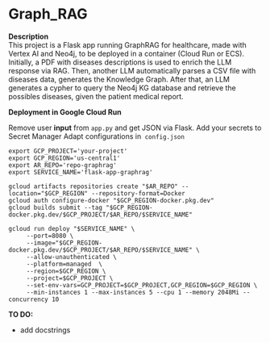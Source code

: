 # Graph_RAG
  
<b>Description</b>  
This project is a Flask app running GraphRAG for healthcare, made with Vertex AI and Neo4j, to be deployed in a container (Cloud Run or ECS). Initially, a PDF with diseases descriptions is used to enrich the LLM response via RAG. Then, another LLM automatically parses a CSV file with diseases data, generates the Knowledge Graph. After that, an LLM generates a cypher to query the Neo4j KG database and retrieve the possibles diseases, given the patient medical report.  
  
<b>Deployment in Google Cloud Run</b>  
  
Remove user <b>input</b> from `app.py` and get JSON via Flask. 
Add your secrets to Secret Manager
Adapt configurations in` config.json`
    
```
export GCP_PROJECT='your-project'
export GCP_REGION='us-central1'
export AR_REPO='repo-graphrag'
export SERVICE_NAME='flask-app-graphrag'
  
gcloud artifacts repositories create "$AR_REPO" --location="$GCP_REGION" --repository-format=Docker
gcloud auth configure-docker "$GCP_REGION-docker.pkg.dev"
gcloud builds submit --tag "$GCP_REGION-docker.pkg.dev/$GCP_PROJECT/$AR_REPO/$SERVICE_NAME"

gcloud run deploy "$SERVICE_NAME" \
     --port=8080 \
     --image="$GCP_REGION-docker.pkg.dev/$GCP_PROJECT/$AR_REPO/$SERVICE_NAME" \
     --allow-unauthenticated \
     --platform=managed  \
     --region=$GCP_REGION \
     --project=$GCP_PROJECT \
     --set-env-vars=GCP_PROJECT=$GCP_PROJECT,GCP_REGION=$GCP_REGION \
     --min-instances 1 --max-instances 5 --cpu 1 --memory 2048Mi --concurrency 10
```
  
<b>TO DO:</b>
- add docstrings
